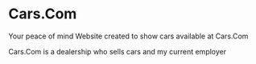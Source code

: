 # Cars.Com
Your peace of mind
Website created to show cars available at Cars.Com

Cars.Com is a dealership who sells cars and my current employer
